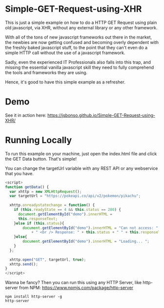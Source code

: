# Simple-GET-Request-using-XHR



This is just a simple example on how to do a HTTP GET Request using plain old javascript, via XHR, 
without any external library or any other framework. 


With all of the tons of new javascript frameworks out there in the market, the newbies are now getting confused and becoming overly dependent 
with the freshly 
baked javascript stuff, to the point that they can't even do a simple HTTP call without the use of a javascript framework. 


Sadly, even the experienced IT Professionals also falls into this trap, and missing the essential vanilla javascript skill they need to 
fully comprehend 
the tools and frameworks they are using. 

Hence, it's good to have this simple example as a refresher. 



# Demo
See it in action here: 
https://jsbonso.github.io/Simple-GET-Request-using-XHR/


# Running Locally

To run this example on your machine, just open the index.html file and click the GET Data button. That's simple!


You can change the targetUrl variable with any REST API or any webservice that you have.

```javascript
<script>
function getData() {
  var xhttp = new XMLHttpRequest();
  var targetUrl = "https://pokeapi.co/api/v2/pokemon/pikachu";
  
  xhttp.onreadystatechange = function() {
    if (this.readyState == 4 && this.status == 200) {
      document.getElementById("demo").innerHTML =
      this.responseText;
    }else if (this.status){
		document.getElementById("demo").innerHTML = "Can not access: " + targetUrl 
			+ " <br /> Response: " + this.status + " " + this.responseText;
	}else{
		document.getElementById("demo").innerHTML = "Loading... ";
	}
  };
  
  xhttp.open("GET", targetUrl, true);
  xhttp.send();
}
</script>
```

Wanna be fancy? Then you can run this using any HTTP Server, like http-server from NPM: https://www.npmjs.com/package/http-server

	npm install http-server -g 
	http-server
